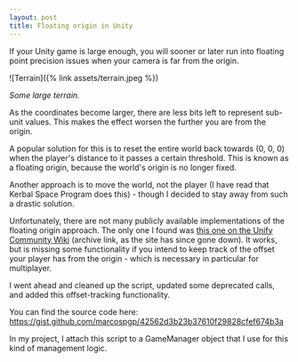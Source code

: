 ```yaml
---
layout: post
title: Floating origin in Unity
---
```


If your Unity game is large enough, you will sooner or later run into floating point precision issues when your camera is far from the origin.

![Terrain]({% link assets/terrain.jpeg %})

_Some large terrain._

As the coordinates become larger, there are less bits left to represent sub-unit values. This makes the effect worsen the further you are from the origin.

A popular solution for this is to reset the entire world back towards (0, 0, 0) when the player's distance to it passes a certain threshold. This is known as a floating origin, because the world's origin is no longer fixed.

Another approach is to move the world, not the player (I have read that Kerbal Space Program does this) - though I decided to stay away from such a drastic solution.

Unfortunately, there are not many publicly available implementations of the floating origin approach. The only one I found was [this one on the Unify Community Wiki](https://web.archive.org/web/20210507024450/https://wiki.unity3d.com/index.php/Floating_Origin) (archive link, as the site has since gone down). It works, but is missing some functionality if you intend to keep track of the offset your player has from the origin - which is necessary in particular for multiplayer.

I went ahead and cleaned up the script, updated some deprecated calls, and added this offset-tracking functionality.

You can find the source code here: <https://gist.github.com/marcospgp/42562d3b23b37610f29828cfef674b3a>

In my project, I attach this script to a GameManager object that I use for this kind of management logic.
